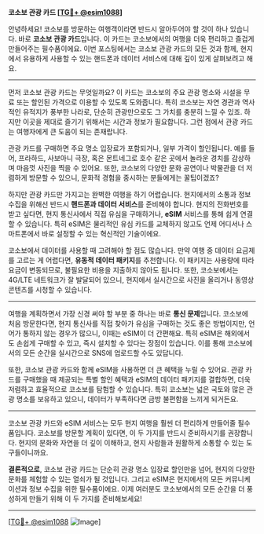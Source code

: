 **코소보 관광 카드 [[TG💪+ @esim1088](https://t.me/s/esim1088)]**

안녕하세요! 코소보를 방문하는 여행객이라면 반드시 알아두어야 할 것이 하나 있습니다. 바로 **코소보 관광 카드**입니다. 이 카드는 코소보에서의 여행을 더욱 편리하고 즐겁게 만들어주는 필수품이에요. 이번 포스팅에서는 코소보 관광 카드의 모든 것과 함께, 현지에서 유용하게 사용할 수 있는 핸드폰과 데이터 서비스에 대해 깊이 있게 살펴보려고 해요.

---

먼저 코소보 관광 카드는 무엇일까요? 이 카드는 코소보의 주요 관광 명소와 시설을 무료 또는 할인된 가격으로 이용할 수 있도록 도와줍니다. 특히 코소보는 자연 경관과 역사적인 유적지가 풍부한 나라로, 단순히 관광만으로도 그 가치를 충분히 느낄 수 있죠. 하지만 이곳을 제대로 즐기기 위해서는 시간과 정보가 필요합니다. 그런 점에서 관광 카드는 여행자에게 큰 도움이 되는 존재랍니다.

관광 카드를 구매하면 주요 명소 입장료가 포함되거나, 일부 가격이 할인됩니다. 예를 들어, 프라하드, 사보아니 극장, 혹은 몬트네그로 호수 같은 곳에서 놀라운 경치를 감상하며 마음껏 사진을 찍을 수 있어요. 또한, 코소보의 다양한 문화 공연이나 박물관을 더 저렴하게 방문할 수 있으니, 문화적 경험을 중시하는 분들에게는 꿀팁이겠죠?

하지만 관광 카드만 가지고는 완벽한 여행을 하기 어렵습니다. 현지에서의 소통과 정보 수집을 위해선 반드시 **핸드폰과 데이터 서비스**를 준비해야 합니다. 현지의 전화번호를 받고 싶다면, 현지 통신사에서 직접 유심을 구매하거나, **eSIM** 서비스를 통해 쉽게 연결할 수 있습니다. 특히 eSIM은 물리적인 유심 카드를 교체하지 않고도 언제 어디서나 스마트폰에서 바로 설정할 수 있는 혁신적인 기술이에요. 

코소보에서 데이터를 사용할 때 고려해야 할 점도 많습니다. 만약 여행 중 데이터 요금제를 고르는 게 어렵다면, **유동적 데이터 패키지**를 추천합니다. 이 패키지는 사용량에 따라 요금이 변동되므로, 불필요한 비용을 지출하지 않아도 됩니다. 또한, 코소보에서는 4G/LTE 네트워크가 잘 발달되어 있으니, 현지에서 실시간으로 사진을 올리거나 동영상 콘텐츠를 시청할 수 있습니다.

---

여행을 계획하면서 가장 신경 써야 할 부분 중 하나는 바로 **통신 문제**입니다. 코소보에 처음 방문한다면, 현지 통신사를 직접 찾아가 유심을 구매하는 것도 좋은 방법이지만, 언어가 통하지 않는 경우가 많으니, 이때는 eSIM이 더 간편해요. 특히 eSIM은 해외에서도 손쉽게 구매할 수 있고, 즉시 설치할 수 있다는 장점이 있습니다. 이를 통해 코소보에서의 모든 순간을 실시간으로 SNS에 업로드할 수도 있답니다.

또한, 코소보 관광 카드와 함께 eSIM을 사용하면 더 큰 혜택을 누릴 수 있어요. 관광 카드를 구매했을 때 제공되는 특별 할인 혜택과 eSIM의 데이터 패키지를 결합하면, 더욱 저렴하고 효율적으로 코소보를 탐험할 수 있습니다. 특히 코소보는 넓은 국토와 많은 관광 명소를 보유하고 있으니, 데이터가 부족하다면 금방 불편함을 느끼게 되거든요.

---

코소보 관광 카드와 eSIM 서비스는 모두 현지 여행을 훨씬 더 편리하게 만들어줄 필수품입니다. 코소보를 방문할 계획이 있다면, 이 두 가지를 반드시 준비하시기를 권장합니다. 현지의 문화와 자연을 더 깊이 이해하고, 현지 사람들과 원활하게 소통할 수 있는 도구들이니까요. 

**결론적으로**, 코소보 관광 카드는 단순히 관광 명소 입장료 할인만을 넘어, 현지의 다양한 문화를 체험할 수 있는 열쇠가 될 것입니다. 그리고 eSIM은 현지에서의 모든 커뮤니케이션과 정보 수집을 위한 필수품이에요. 이제 여러분도 코소보에서의 모든 순간을 더 풍성하게 만들기 위해 이 두 가지를 준비해보세요!

---

[[TG💪+ @esim1088](https://t.me/s/esim1088) ![Image](https://i.postimg.cc/Y0z9fWf4/image.png)]